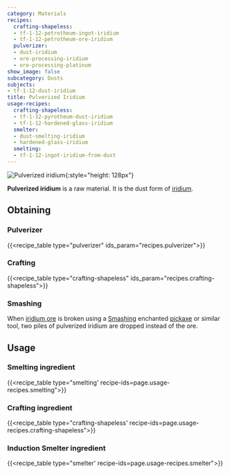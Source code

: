 ```yaml
---
category: Materials
recipes:
  crafting-shapeless:
  - tf-1-12-petrotheum-ingot-iridium
  - tf-1-12-petrotheum-ore-iridium
  pulverizer:
  - dust-iridium
  - ore-processing-iridium
  - ore-processing-platinum
show_image: false
subcategory: Dusts
subjects:
- tf-1-12-dust-iridium
title: Pulverized Iridium
usage-recipes:
  crafting-shapeless:
  - tf-1-12-pyrotheum-dust-iridium
  - tf-1-12-hardened-glass-iridium
  smelter:
  - dust-smelting-iridium
  - hardened-glass-iridium
  smelting:
  - tf-1-12-ingot-iridium-from-dust
---
```


![Pulverized iridium](/images/docs/1.12/thermal-foundation/dust-iridium.png){:style="height: 128px"}


**Pulverized iridium** is a raw material. It is the dust form of
[iridium](../iridium-ingot/).


Obtaining
---------

### Pulverizer
{{<recipe_table type="pulverizer" ids_param="recipes.pulverizer">}}

### Crafting
{{<recipe_table type="crafting-shapeless" ids_param="recipes.crafting-shapeless">}}

### Smashing
When [iridium ore](../iridium-ore/) is broken using a
[Smashing](../../cofh-core/smashing/) enchanted
[pickaxe](https://minecraft.gamepedia.com/Pickaxe) or similar tool, two piles of
pulverized iridium are dropped instead of the ore.


Usage
-----

### Smelting ingredient
{{<recipe_table type="smelting' recipe-ids=page.usage-recipes.smelting">}}

### Crafting ingredient
{{<recipe_table type="crafting-shapeless' recipe-ids=page.usage-recipes.crafting-shapeless">}}

### Induction Smelter ingredient
{{<recipe_table type="smelter' recipe-ids=page.usage-recipes.smelter">}}

